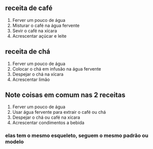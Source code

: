 
## receita de café 

1. Ferver um pouco de água
2. Misturar o café na água fervente
3. Sevir o café na xícara
4. Acrescentar açúcar e leite

## receita de chá

1. Ferver um pouco de água
2. Colocar o chá em infusão na água fervente
3. Despejar o chá na xícara
4. Acrescentar limão

## Note coisas em comum nas 2 receitas

1. Ferver um pouco de água
2. Usar água fervente para extrair o café ou chá
3. Despejar o chá ou café na xícara
4. Acrescentar condimentos a bebida

### elas tem o mesmo esqueleto, seguem o mesmo padrão ou modelo
